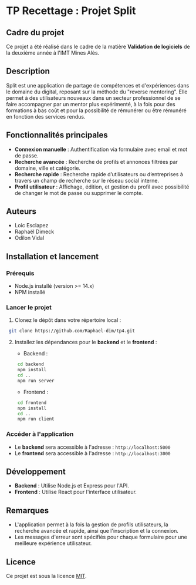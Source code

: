 # TP Recettage : Projet Split

## Cadre du projet
Ce projet a été réalisé dans le cadre de la matière **Validation de logiciels** de la deuxième année à l'IMT Mines Alès.

## Description
Split est une application de partage de compétences et d'expériences dans le domaine du digital, reposant sur la méthode du "reverse mentoring". Elle permet à des utilisateurs nouveaux dans un secteur professionnel de se faire accompagner par un mentor plus expérimenté, à la fois pour des formations à bas coût et pour la possibilité de rémunérer ou être rémunéré en fonction des services rendus.

## Fonctionnalités principales
- **Connexion manuelle** : Authentification via formulaire avec email et mot de passe.
- **Recherche avancée** : Recherche de profils et annonces filtrées par domaine, ville et catégorie.
- **Recherche rapide** : Recherche rapide d’utilisateurs ou d’entreprises à travers un champ de recherche sur le réseau social interne.
- **Profil utilisateur** : Affichage, édition, et gestion du profil avec possibilité de changer le mot de passe ou supprimer le compte.

## Auteurs
- Loic Esclapez
- Raphaël Dimeck
- Odilon Vidal

## Installation et lancement

### Prérequis
- Node.js installé (version >= 14.x)
- NPM installé

### Lancer le projet

1. Clonez le dépôt dans votre répertoire local :
  ```bash
   git clone https://github.com/Raphael-dim/tp4.git
   ```

2. Installez les dépendances pour le **backend** et le **frontend** :

   - Backend :
    ```bash
     cd backend
     npm install
     cd ..
     npm run server
    ```


   - Frontend :
    ```bash
     cd frontend
     npm install
     cd ..
     npm run client
    ```

### Accéder à l'application
- Le **backend** sera accessible à l'adresse : `http://localhost:5000`
- Le **frontend** sera accessible à l'adresse : `http://localhost:3000`

## Développement
- **Backend** : Utilise Node.js et Express pour l'API.
- **Frontend** : Utilise React pour l'interface utilisateur.

## Remarques
- L'application permet à la fois la gestion de profils utilisateurs, la recherche avancée et rapide, ainsi que l'inscription et la connexion.
- Les messages d'erreur sont spécifiés pour chaque formulaire pour une meilleure expérience utilisateur.

## Licence
Ce projet est sous la licence [MIT](LICENSE).

